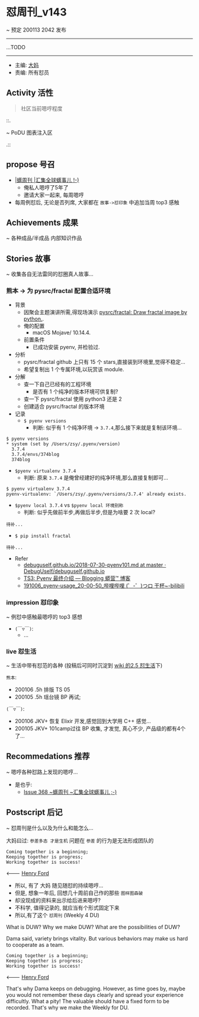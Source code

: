 # 怼周刊_v143
~ 预定 200113 2042 发布

-----------------------------------------
...TODO


-----------------------------------------

- 主编: [大妈](http://du.zoomquiet.io/2014-02/ac0-zq/)
- 责编: 所有怼员

## Activity 活性
> 社区当前嗯哼程度


::.

~ PoDU 图表注入区

.::


## propose 号召

- [|蠎周刊 |汇集全球蠎事儿 !-)](http://weekly.pychina.org/archives.html)
    + 俺私人嗯哼了5年了
    + 邀请大家一起来, 每周嗯哼
- 每周例怼后, 无论是否列席, 大家都在 `故事->怼印象` 中追加当周 top3 感触



## Achievements 成果 
~ 各种成品/半成品 内部知识作品

      
## Stories 故事 
~ 收集各自无法雷同的怼圈真人故事...

### 熊本 -> 为 pysrc/fractal 配置合适环境
- 背景
    - 因聚会主题演讲所需,得现场演示 [pysrc/fractal: Draw fractal image by python.](https://github.com/pysrc/fractal).
    - 俺的配置
        + macOS Mojave/ 10.14.4.
    - 前置条件
        + 已成功安装 pyenv, 并检验过.
- 分析
    - pysrc/fractal github 上只有 15 个 stars,直接装到环境里,觉得不稳定...
    - 希望复制出 1 个专属环境,以玩赏该 module.
- 分解
    - 查一下自己已经有的工程环境
        + 是否有 1 个纯净的版本环境可供复制?
    - 查一下 pysrc/fractal 使用 python3 还是 2
    - 创建适合 pysrc/fractal 的版本环境
- 记录
    - `$ pyenv versions`
        + 判断: 似乎有 1 个纯净环境 -> `3.7.4`,那么接下来就是复制该环境...

```
$ pyenv versions
* system (set by /Users/zsy/.pyenv/version)
  3.7.4
  3.7.4/envs/374blog
  374blog
```

- `$pyenv virtualenv 3.7.4`
    + 判断: 原来 `3.7.4` 是俺曾经建好的纯净环境,那么直接复制即可...

```
$ pyenv virtualenv 3.7.4
pyenv-virtualenv: `/Users/zsy/.pyenv/versions/3.7.4' already exists.
```

- `$pyenv local 3.7.4` vs `$pyenv local 环境别称`
    + 判断: 似乎先做前半步,再做后半步,但是为啥要 2 次 local?

```
待补...
```

- `$ pip install fractal`

```
待补...
```

- Refer
    - [debuguself.github.io/2018-07-30-pyenv101.md at master · DebugUself/debuguself.github.io](https://github.com/DebugUself/debuguself.github.io/blob/master/_posts/scm4du/2018-07-30-pyenv101.md)
    - [TS3: Pyenv 最终介绍 — Blogging 蟒营™ 博客](https://blog.101.camp/TS/190919-pyenv-finally-intro/)
    - [191006_pyenv-usage_20-00-50_哔哩哔哩 (゜-゜)つロ 干杯~-bilibili](https://www.bilibili.com/video/av77693412?from=search&seid=6335516483445440874)


### impression 怼印象 
~ 例怼中感触最嗯哼的 top3 感想

- `(￣▽￣)`:
    + ...

### live 怼生活
~ 生活中带有怼范的各种 (投稿后可同时沉淀到 [wiki 的2.5 怼生活](https://github.com/DebugUself/du4proto/wiki/How2Live)下)


`熊本`:


- 200106 .5h 排版 TS 05
- 200105 .5h 瑶台镜 BP 再试;

`(￣▽￣)`:

- 200106 JKV+ 恢复 Elixir 开发,感觉回到大学用 C++ 感觉...
- 200105 JKV+ 101camp过往 BP 收集, 才发觉, 真心不少, 产品级的都有4个了...


## Recommedations 推荐 
~ 嗯哼各种怼路上发现的嗯哼...

- 是也乎:
    + [Issue 368 ~蠎周刊 ~汇集全球蠎事儿 ;-)](http://weekly.pychina.org/issue/issue-368.html)


## Postscript 后记 
~ 怼周刊是什么以及为什么和能怎么...

大妈曰过: `参差多态 才是生机`
问题在 `参差` 的行为是无法形成团队的

    Coming together is a beginning; 
    Keeping together is progress; 
    Working together is success!

<--- [Henry Ford](https://www.brainyquote.com/quotes/quotes/h/henryford121997.html)

- 所以, 有了 大妈 随见随怼的持续嗯哼...
- 但是, 想象一年后, 回想几十周前自己作的那些 `图样图森破` 
- 却没现成的资料来出示给后进来嗯哼?
- 不科学, 值得记录的, 就应当有个形式固定下来
- 所以,有了这个 `怼周刊` (Weekly 4 DU)

What is DUW?
Why we make DUW?
What are the possibilities of DUW?

Dama said, variety brings vitality.
But various behaviors may make us hard to cooperate as a team.

    Coming together is a beginning; 
    Keeping together is progress; 
    Working together is success!

<--- [Henry Ford](https://www.brainyquote.com/quotes/quotes/h/henryford121997.html)

That's why Dama keeps on debugging.
However, as time goes by, maybe you would not remember these days clearly and spread your experience difficultly.
What a pity!
The valuable should have a fixed form to be recorded.
That's why we make the Weekly for DU.

